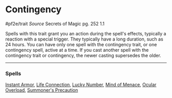 # Contingency
#pf2e/trait 
*Source* Secrets of Magic pg. 252 1.1

Spells with this trait grant you an action during the spell's effects, typically a reaction with a special trigger. They typically have a long duration, such as 24 hours. You can have only one spell with the contingency trait, or one contingency spell, active at a time. If you cast another spell with the contingency trait or contingency, the newer casting supersedes the older.

---

### Spells
[Instant Armor](../Spells_Rituals/Arcane_Tradition/Level%202/Instant%20Armor.md), [Life Connection](../Spells_Rituals/Arcane_Tradition/Level%203/Life%20Connection.md), [Lucky Number](../Spells_Rituals/Arcane_Tradition/Level%202/Lucky%20Number.md), [Mind of Menace](../Spells_Rituals/Arcane_Tradition/Level%203/Mind%20of%20Menace.md), [Ocular Overload](../Spells_Rituals/Arcane_Tradition/Level%204/Ocular%20Overload.md), [Summoner's Precaution](../Spells_Rituals/Arcane_Tradition/Level%202/Summoner's%20Precaution.md)